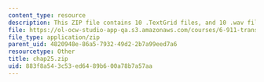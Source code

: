 ```yaml
---
content_type: resource
description: This ZIP file contains 10 .TextGrid files, and 10 .wav files.
file: https://ol-ocw-studio-app-qa.s3.amazonaws.com/courses/6-911-transcribing-prosodic-structure-of-spoken-utterances-with-tobi-january-iap-2006/883f8a543c53ed6489b600a78b7a57aa_chap25.zip
file_type: application/zip
parent_uid: 4820948e-86a5-7932-49d2-2b7a99eed7a6
resourcetype: Other
title: chap25.zip
uid: 883f8a54-3c53-ed64-89b6-00a78b7a57aa
---
```

